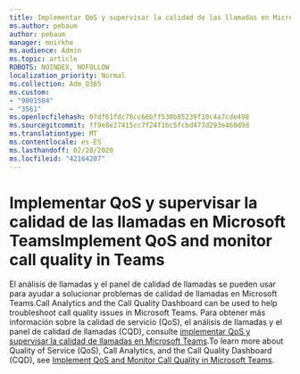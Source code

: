 ```yaml
---
title: Implementar QoS y supervisar la calidad de las llamadas en Microsoft Teams
ms.author: pebaum
author: pebaum
manager: mnirkhe
ms.audience: Admin
ms.topic: article
ROBOTS: NOINDEX, NOFOLLOW
localization_priority: Normal
ms.collection: Adm_O365
ms.custom:
- "9001504"
- "3561"
ms.openlocfilehash: 07df61fdc78cc66bff530b85239f10c4a7cde498
ms.sourcegitcommit: ff9e8e27415cc7f24f1bc5fcbd477d293e460d9d
ms.translationtype: MT
ms.contentlocale: es-ES
ms.lasthandoff: 02/20/2020
ms.locfileid: "42164207"
---
```

# <a name="implement-qos-and-monitor-call-quality-in-teams"></a><span data-ttu-id="b92b7-102">Implementar QoS y supervisar la calidad de las llamadas en Microsoft Teams</span><span class="sxs-lookup"><span data-stu-id="b92b7-102">Implement QoS and monitor call quality in Teams</span></span>

<span data-ttu-id="b92b7-103">El análisis de llamadas y el panel de calidad de llamadas se pueden usar para ayudar a solucionar problemas de calidad de llamadas en Microsoft Teams.</span><span class="sxs-lookup"><span data-stu-id="b92b7-103">Call Analytics and the Call Quality Dashboard can be used to help troubleshoot call quality issues in Microsoft Teams.</span></span> <span data-ttu-id="b92b7-104">Para obtener más información sobre la calidad de servicio (QoS), el análisis de llamadas y el panel de calidad de llamadas (CQD), consulte [implementar QoS y supervisar la calidad de llamadas en Microsoft Teams](https://docs.microsoft.com/en-us/microsoftteams/monitor-call-quality-qos).</span><span class="sxs-lookup"><span data-stu-id="b92b7-104">To learn more about Quality of Service (QoS), Call Analytics, and the Call Quality Dashboard (CQD), see [Implement QoS and Monitor Call Quality in Microsoft Teams](https://docs.microsoft.com/en-us/microsoftteams/monitor-call-quality-qos).</span></span> 
